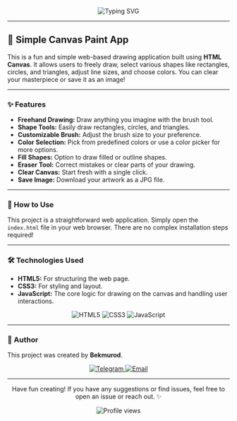 <div align="center">
  <img src="https://readme-typing-svg.herokuapp.com?font=Fira+Code&weight=700&size=35&duration=3000&pause=1000&color=2C68F6&background=2E22FF00&center=true&vCenter=true&multiline=false&width=700&height=150&lines=Welcome+to+Canvas+Paint!+%F0%9F%8E%A8;Unleash+your+creativity+%E2%9C%A8;Start+drawing+now!+%F0%9F%8E%B2" alt="Typing SVG" />
</div>

---

## 🎨 Simple Canvas Paint App



This is a fun and simple web-based drawing application built using **HTML Canvas**. It allows users to freely draw, select various shapes like rectangles, circles, and triangles, adjust line sizes, and choose colors. You can clear your masterpiece or save it as an image!

---

### ✨ Features

* **Freehand Drawing:** Draw anything you imagine with the brush tool.
* **Shape Tools:** Easily draw rectangles, circles, and triangles.
* **Customizable Brush:** Adjust the brush size to your preference.
* **Color Selection:** Pick from predefined colors or use a color picker for more options.
* **Fill Shapes:** Option to draw filled or outline shapes.
* **Eraser Tool:** Correct mistakes or clear parts of your drawing.
* **Clear Canvas:** Start fresh with a single click.
* **Save Image:** Download your artwork as a JPG file.

---

### 🚀 How to Use

This project is a straightforward web application. Simply open the `index.html` file in your web browser. There are no complex installation steps required!

---

### 🛠️ Technologies Used

* **HTML5:** For structuring the web page.
* **CSS3:** For styling and layout.
* **JavaScript:** The core logic for drawing on the canvas and handling user interactions.

<div align="center">
  <img src="https://img.shields.io/badge/HTML5-E34F26?style=for-the-badge&logo=html5&logoColor=white" alt="HTML5" />
  <img src="https://img.shields.io/badge/CSS3-1572B6?style=for-the-badge&logo=css3&logoColor=white" alt="CSS3" />
  <img src="https://img.shields.io/badge/JavaScript-F7DF1E?style=for-the-badge&logo=javascript&logoColor=black" alt="JavaScript" />
</div>

---

### 🤝 Author

This project was created by **Bekmurod**.
<p align="center">
  <a href="https://t.me/B_G_dev">
    <img src="https://img.shields.io/badge/Telegram-26A5E4?style=for-the-badge&logo=telegram&logoColor=white" alt="Telegram" />
  </a>
  <a href="mailto:bekurodgofurov0000@gmial.com"> <img src="https://img.shields.io/badge/Email-D14836?style=for-the-badge&logo=gmail&logoColor=white" alt="Email" />
  </a>
</p>

---

<div align="center">
  <p>Have fun creating! If you have any suggestions or find issues, feel free to open an issue or reach out. ✨</p>
  <img src="https://komarev.com/ghpvc/?username=BekmurodGofurov&color=2C68F6" alt="Profile views" />
</div>
